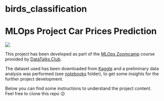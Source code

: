 # birds_classification

# MLOps Project Car Prices Prediction

<p>
    <img src="https://storage.googleapis.com/kaggle-datasets-images/534640/4269088/16270cf6b102349411f292e47f478e2f/dataset-cover.jpg?t=2023-01-12-04-45-59"/>
    </p>

This project has been developed as part of the [MLOps Zoomcamp](https://github.com/DataTalksClub/mlops-zoomcamp) course provided by [DataTalks.Club](https://datatalks.club/).

The dataset used has been downloaded from [Kaggle](https://www.kaggle.com/datasets/hellbuoy/car-price-prediction) and a preliminary data analysis was performed (see [notebooks](/notebooks) folder), to get some insights for the further project development.

Below you can find some instructions to understand the project content. Feel free to clone this repo :wink: